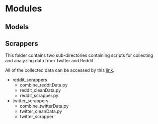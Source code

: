 # Modules

## Models

## Scrappers

This folder contains two sub-directories containing scripts for collecting and analyzing data from Twitter and Reddit.

All of the collected data can be accessed by this [link](https://drive.google.com/drive/folders/1mq1h-McenNptKfEMdPgixeSBerZhIhnc?usp=sharing).

- reddit_scrappers
    - combine_redditData.py
    - reddit_cleanData.py
    - reddit_scrapper.py
- twitter_scrappers
    - combine_twitterData.py
    - twitter_cleanData.py
    - twitter_scrapper

